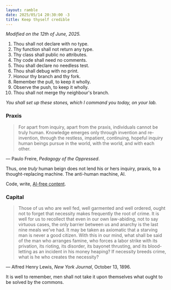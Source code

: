 ```yaml
---
layout: ramble
date: 2025/05/14 20:30:00 -3
title: Keep thyself credible
---
```


_Modified on the 12th of June, 2025._

1. Thou shall not declare with no type.
2. Thy function shall not return any type.
3. Thy class shall public no attributes.
4. Thy code shall need no comments.
5. Thou shall declare no needless test.
6. Thou shall debug with no print.
7. Honour thy branch and thy fork.
8. Remember the pull, to keep it wholly.
9. Observe the push, to keep it wholly.
10. Thou shall not merge thy neighbour's branch.

_You shall set up these stones, which I command you today, on your lab._

### Praxis

> For apart from inquiry, apart from the praxis, individuals cannot be truly human. Knowledge emerges only through invention and re-invention, through the restless, impatient, continuing, hopeful inquiry human beings pursue in the world, with the world, and with each other.

― Paulo Freire, _Pedagogy of the Oppressed_.

Thus, one _truly_ human beign does not lend his or hers inquiry, praxis, to a thought-replacing machine. The anti-human machine, AI.

Code, write, [AI-free content](https://github.com/oAGoulart/awesome-nollm).

### Capital

> Those of us who are well fed, well garmented and well ordered, ought not to forget that necessity makes frequently the root of crime. It is well for us to recollect that even in our own law-abiding, not to say virtuous cases, the only barrier between us and anarchy is the last nine meals we've had. It may be taken as axiomatic that a starving man is never a good citizen. With this in our mind, what shall be said of the man who arranges famine, who forces a labor strike with its privation, its rioting, its disorder, its bayonet thrusting, and its blood-letting as an incident in his money heaping? If necessity breeds crime, what is he who creates the necessity?

― Alfred Henry Lewis, _New York Journal_, October 13, 1896.

It is well to remember, men shall not take it upon themselves what ought to be solved by the commons.
